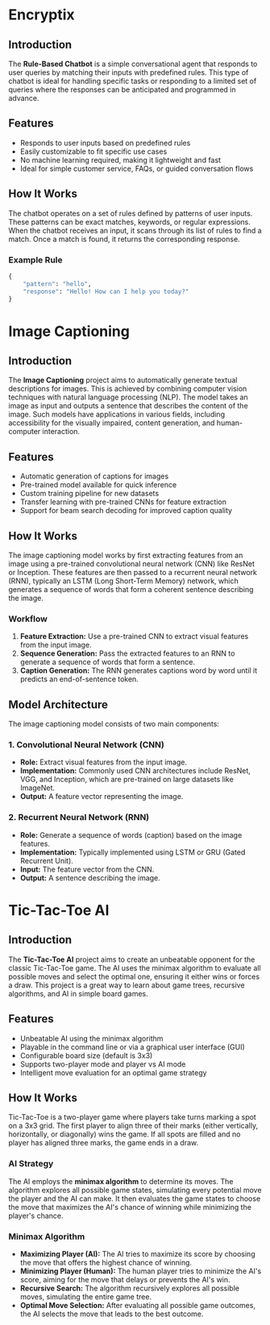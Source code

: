 # Encryptix
## Introduction

The **Rule-Based Chatbot** is a simple conversational agent that responds to user queries by matching their inputs with predefined rules. This type of chatbot is ideal for handling specific tasks or responding to a limited set of queries where the responses can be anticipated and programmed in advance.

## Features

- Responds to user inputs based on predefined rules
- Easily customizable to fit specific use cases
- No machine learning required, making it lightweight and fast
- Ideal for simple customer service, FAQs, or guided conversation flows

## How It Works

The chatbot operates on a set of rules defined by patterns of user inputs. These patterns can be exact matches, keywords, or regular expressions. When the chatbot receives an input, it scans through its list of rules to find a match. Once a match is found, it returns the corresponding response.

### Example Rule

```python
{
    "pattern": "hello",
    "response": "Hello! How can I help you today?"
}
```
# Image Captioning

## Introduction

The **Image Captioning** project aims to automatically generate textual descriptions for images. This is achieved by combining computer vision techniques with natural language processing (NLP). The model takes an image as input and outputs a sentence that describes the content of the image. Such models have applications in various fields, including accessibility for the visually impaired, content generation, and human-computer interaction.

## Features

- Automatic generation of captions for images
- Pre-trained model available for quick inference
- Custom training pipeline for new datasets
- Transfer learning with pre-trained CNNs for feature extraction
- Support for beam search decoding for improved caption quality

## How It Works

The image captioning model works by first extracting features from an image using a pre-trained convolutional neural network (CNN) like ResNet or Inception. These features are then passed to a recurrent neural network (RNN), typically an LSTM (Long Short-Term Memory) network, which generates a sequence of words that form a coherent sentence describing the image.

### Workflow

1. **Feature Extraction:** Use a pre-trained CNN to extract visual features from the input image.
2. **Sequence Generation:** Pass the extracted features to an RNN to generate a sequence of words that form a sentence.
3. **Caption Generation:** The RNN generates captions word by word until it predicts an end-of-sentence token.

## Model Architecture

The image captioning model consists of two main components:

### 1. **Convolutional Neural Network (CNN)**
   - **Role:** Extract visual features from the input image.
   - **Implementation:** Commonly used CNN architectures include ResNet, VGG, and Inception, which are pre-trained on large datasets like ImageNet.
   - **Output:** A feature vector representing the image.

### 2. **Recurrent Neural Network (RNN)**
   - **Role:** Generate a sequence of words (caption) based on the image features.
   - **Implementation:** Typically implemented using LSTM or GRU (Gated Recurrent Unit).
   - **Input:** The feature vector from the CNN.
   - **Output:** A sentence describing the image.

# Tic-Tac-Toe AI

## Introduction

The **Tic-Tac-Toe AI** project aims to create an unbeatable opponent for the classic Tic-Tac-Toe game. The AI uses the minimax algorithm to evaluate all possible moves and select the optimal one, ensuring it either wins or forces a draw. This project is a great way to learn about game trees, recursive algorithms, and AI in simple board games.

## Features

- Unbeatable AI using the minimax algorithm
- Playable in the command line or via a graphical user interface (GUI)
- Configurable board size (default is 3x3)
- Supports two-player mode and player vs AI mode
- Intelligent move evaluation for an optimal game strategy

## How It Works

Tic-Tac-Toe is a two-player game where players take turns marking a spot on a 3x3 grid. The first player to align three of their marks (either vertically, horizontally, or diagonally) wins the game. If all spots are filled and no player has aligned three marks, the game ends in a draw.

### AI Strategy

The AI employs the **minimax algorithm** to determine its moves. The algorithm explores all possible game states, simulating every potential move the player and the AI can make. It then evaluates the game states to choose the move that maximizes the AI's chance of winning while minimizing the player's chance.

### Minimax Algorithm

- **Maximizing Player (AI):** The AI tries to maximize its score by choosing the move that offers the highest chance of winning.
- **Minimizing Player (Human):** The human player tries to minimize the AI's score, aiming for the move that delays or prevents the AI's win.
- **Recursive Search:** The algorithm recursively explores all possible moves, simulating the entire game tree.
- **Optimal Move Selection:** After evaluating all possible game outcomes, the AI selects the move that leads to the best outcome.
